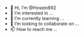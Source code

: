- 👋 Hi, I’m @Hosein892
- 👀 I’m interested in ...
- 🌱 I’m currently learning ...
- 💞️ I’m looking to collaborate on ...
- 📫 How to reach me ...

<!---
Hosein892/Hosein892 is a ✨ special ✨ repository because its `README.md` (this file) appears on your GitHub profile.
You can click the Preview link to take a look at your changes.
--->
